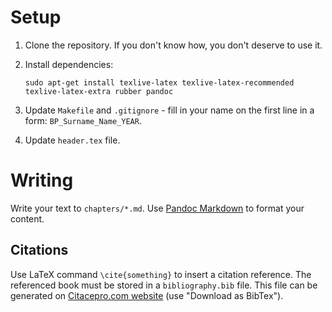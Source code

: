 # Setup

1. Clone the repository. If you don't know how, you don't deserve to use it.
1. Install dependencies:

    ```
    sudo apt-get install texlive-latex texlive-latex-recommended texlive-latex-extra rubber pandoc
    ```

1. Update `Makefile` and `.gitignore` - fill in your name on the first line in a form: `BP_Surname_Name_YEAR`.
1. Update `header.tex` file.


# Writing

Write your text to `chapters/*.md`. Use [Pandoc Markdown](http://rmarkdown.rstudio.com/authoring_pandoc_markdown.html) to format your content.


## Citations

Use LaTeX command `\cite{something}` to insert a citation reference. The referenced book must be stored in a `bibliography.bib` file. This file can be generated on [Citacepro.com website](http://www.citacepro.com/) (use "Download as BibTex").
